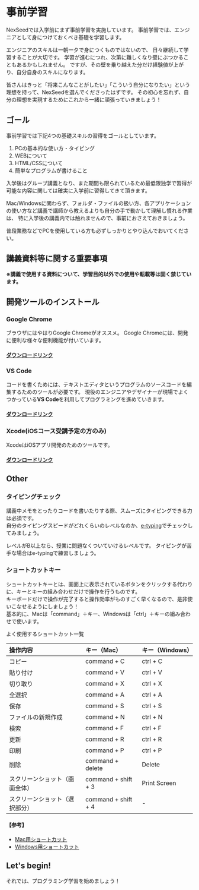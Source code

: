 # 事前学習
NexSeedでは入学前にまず事前学習を実施しています。
事前学習では、エンジニアとして身につけておくべき基礎を学習します。

エンジニアのスキルは一朝一夕で身につくものではないので、
日々継続して学習することが大切です。
学習が進むにつれ、次第に難しくなり壁にぶつかることもあるかもしれません。
ですが、その壁を乗り越えた分だけ経験値が上がり、自分自身のスキルになります。

皆さんはきっと「将来こんなことがしたい」「こういう自分になりたい」という理想を持って、NexSeedを選んでくださったはずです。
その初心を忘れず、自分の理想を実現するためにこれから一緒に頑張っていきましょう！

## ゴール
事前学習では下記4つの基礎スキルの習得をゴールとしています。

1. PCの基本的な使い方・タイピング
2. WEBについて
3. HTML/CSSについて
4. 簡単なプログラムが書けること

入学後はグループ講義となり、また期間も限られているため最低限独学で習得が可能な内容に関しては確実に入学前に習得してきて頂きます。

Mac/Windowsに関わらず、フォルダ・ファイルの扱い方、各アプリケーションの使い方など講義で講師から教えるよりも自分の手で動かして理解し慣れる作業は、
特に入学後の講義内では触れませんので、事前におさえておきましょう。

普段業務などでPCを使用している方も必ずしっかりとやり込んでおいてください。

## 講義資料等に関する重要事項 
**※講義で使用する資料について、学習目的以外での使用や転載等は固く禁じています。**

## 開発ツールのインストール
### Google Chrome
ブラウザにはやはりGoogle Chromeがオススメ。
Google Chromeには、開発に便利な様々な便利機能が付いています。
#### [ダウンロードリンク](https://www.google.co.jp/chrome/index.html)

### VS Code
コードを書くためには、テキストエディタというプログラムのソースコードを編集するためのツールが必要です。
現役のエンジニアやデザイナーが現場でよくつかっている**VS Code**を利用してプログラミングを進めていきます。
#### [ダウンロードリンク](https://code.visualstudio.com/)

### Xcode(iOSコース受講予定の方のみ)
XcodeはiOSアプリ開発のためのツールです。
#### [ダウンロードリンク](https://itunes.apple.com/jp/app/xcode/id49779983)


## Other
### タイピングチェック
講義中メモをとったりコードを書いたりする際、スムーズにタイピングできる力は必須です。  
自分のタイピングスピードがどれくらいのレベルなのか、[e-typing](http://www.e-typing.ne.jp/)でチェックしてみましょう。

レベルがB以上なら、授業に問題なくついていけるレベルです。
タイピングが苦手な場合はe-typingで練習しましょう。


### ショートカットキー
ショートカットキーとは、画面上に表示されているボタンをクリックする代わりに、キーとキーの組み合わせだけで操作を行うものです。  
キーボードだけで操作が完了すると操作効率がものすごく早くなるので、是非使いこなせるようにしましょう！  
基本的に、Macは「command」＋キー、Windowsは「ctrl」＋キーの組み合わせで使います。

よく使用するショートカット一覧

|操作内容                 |キー（Mac）           |キー（Windows）|
|:----------------------|:-------------------|:-------------|
|コピー                   |command + C         |ctrl + C      |
|貼り付け                 |command + V         |ctrl + V      |
|切り取り                 |command + X         |ctrl + X      |
|全選択                   |command + A        |ctrl + A       |
|保存                    |command + S         |ctrl + S       |
|ファイルの新規作成         |command + N         |ctrl + N       |
|検索                    |command + F         |ctrl + F       |
|更新                    |command + R         |ctrl + R       |
|印刷                    |command + P         |ctrl + P       |
|削除                    |command + delete    |Delete         |
|スクリーンショット（画面全体）|command + shift + 3 |Print Screen   |
|スクリーンショット（選択部分）|command + shift + 4 |-              |


#### 【参考】
* [Mac用ショートカット](http://matome.naver.jp/odai/2138612139607002701)
* [Windows用ショートカット](http://www.geocities.jp/kagemusyamk1/e.short1.html)

## Let's begin!
それでは、プログラミング学習を始めましょう！
